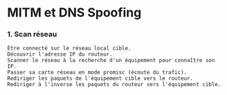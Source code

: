 # MITM et DNS Spoofing

### __1. Scan réseau__


    Être connecté sur le réseau local cible.
    Découvrir l'adresse IP du routeur.
    Scanner le réseau à la recherche d'un équipement pour connaître son IP.
    Passer sa carte réseau en mode promisc (écoute du trafic).
    Rediriger les paquets de l'équipement cible vers le routeur.
    Rediriger à l'inverse les paquets du routeur vers l'équipement cible.

